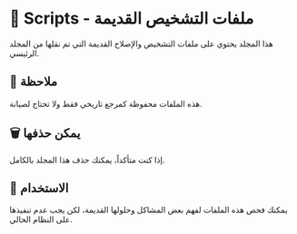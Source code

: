 # 📂 Scripts - ملفات التشخيص القديمة

هذا المجلد يحتوي على ملفات التشخيص والإصلاح القديمة التي تم نقلها من المجلد الرئيسي.

## 📝 ملاحظة
هذه الملفات محفوظة كمرجع تاريخي فقط ولا تحتاج لصيانة.

## 🗑️ يمكن حذفها
إذا كنت متأكداً، يمكنك حذف هذا المجلد بالكامل.

## 🎯 الاستخدام
يمكنك فحص هذه الملفات لفهم بعض المشاكل وحلولها القديمة، لكن يجب عدم تنفيذها على النظام الحالي.
